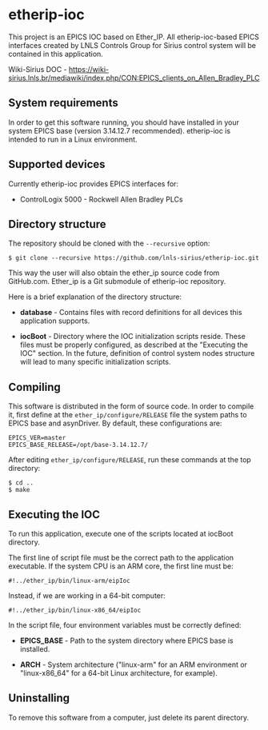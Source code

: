 # etherip-ioc

This project is an EPICS IOC based on Ether_IP. All etherip-ioc-based EPICS interfaces created by LNLS Controls Group for Sirius control system will be contained in this application.

Wiki-Sirius DOC - https://wiki-sirius.lnls.br/mediawiki/index.php/CON:EPICS_clients_on_Allen_Bradley_PLC

## System requirements

In order to get this software running, you should have installed in your system EPICS base (version 3.14.12.7 recommended). etherip-ioc is intended to run in a Linux environment.

## Supported devices

Currently etherip-ioc provides EPICS interfaces for:

* ControlLogix 5000 - Rockwell Allen Bradley PLCs

## Directory structure

The repository should be cloned with the `--recursive` option:

```
$ git clone --recursive https://github.com/lnls-sirius/etherip-ioc.git
```

This way the user will also obtain the ether_ip source code from GitHub.com. Ether_ip is a Git submodule of etherip-ioc repository.

Here is a brief explanation of the directory structure:

* **database** - Contains files with record definitions for all devices this application supports.

* **iocBoot** - Directory where the IOC initialization scripts reside. These files must be properly configured, as described at the "Executing the IOC" section. In the future, definition of control system nodes structure will lead to many specific initialization scripts. 

## Compiling

This software is distributed in the form of source code. In order to compile it, first define at the `ether_ip/configure/RELEASE` file the system paths to EPICS base and asynDriver. By default, these configurations are:

```
EPICS_VER=master
EPICS_BASE_RELEASE=/opt/base-3.14.12.7/

```

After editing `ether_ip/configure/RELEASE`, run these commands at the top directory:

```
$ cd ..
$ make

```

## Executing the IOC

To run this application, execute one of the scripts located at iocBoot directory.

The first line of script file must be the correct path to the application executable. If the system CPU is an ARM core, the first line must be:

```
#!../ether_ip/bin/linux-arm/eipIoc
```

Instead, if we are working in a 64-bit computer:

```
#!../ether_ip/bin/linux-x86_64/eipIoc
```

In the script file, four environment variables must be correctly defined:

* **EPICS_BASE** - Path to the system directory where EPICS base is installed.

* **ARCH** - System architecture ("linux-arm" for an ARM environment or "linux-x86_64" for a 64-bit Linux architecture, for example).

## Uninstalling

To remove this software from a computer, just delete its parent directory.
